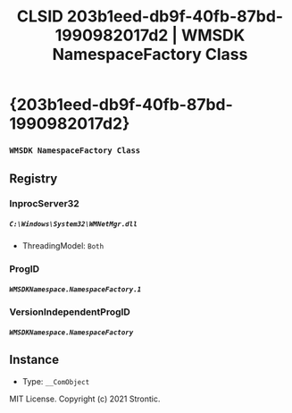 ﻿---
title: "CLSID 203b1eed-db9f-40fb-87bd-1990982017d2 | WMSDK NamespaceFactory Class"
excerpt: What is COM-Object CLSID 203b1eed-db9f-40fb-87bd-1990982017d2?
---

# {203b1eed-db9f-40fb-87bd-1990982017d2}

### `WMSDK NamespaceFactory Class`

## Registry


### InprocServer32

##### `C:\Windows\System32\WMNetMgr.dll`
* ThreadingModel: `Both`

### ProgID

##### `WMSDKNamespace.NamespaceFactory.1`

### VersionIndependentProgID

##### `WMSDKNamespace.NamespaceFactory`

## Instance

* Type: `__ComObject`

MIT License. Copyright (c) 2021 Strontic.


